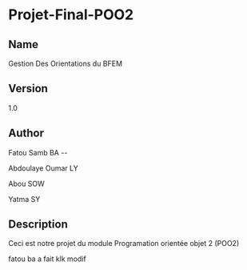 ﻿# Projet-Final-POO2

## Name

Gestion Des Orientations du BFEM

## Version

1.0

## Author
Fatou Samb BA --

Abdoulaye Oumar LY

Abou SOW

Yatma SY

## Description

Ceci est notre projet du module Programation orientée objet 2 (POO2) 

fatou ba a fait klk modif